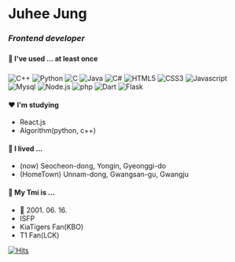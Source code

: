 # Juhee Jung
###
### _Frontend developer_
###
###
###
###
#### :yellow_heart: I've used ... at least once
###
![C++](https://img.shields.io/badge/C++-00599C?style=flat-square&logo=c%2B%2B&logoColor=white) ![Python](https://img.shields.io/badge/Python-3776AB?style=flat-square&logo=python&logoColor=white) ![C](https://img.shields.io/badge/C-A8B9CC?style=flat-square&logo=c&logoColor=white) ![Java](https://img.shields.io/badge/Java-007396?style=flat-square&logo=java&logoColor=white) ![C#](https://img.shields.io/badge/C%23-734F96?style=flat-square) ![HTML5](https://img.shields.io/badge/HTML5-E34F26?style=flat-square&logo=HTML5&logoColor=white) ![CSS3](https://img.shields.io/badge/CSS3-1572B6?style=flat-square&logo=CSS3&logoColor=white) ![Javascript](https://img.shields.io/badge/JavaScript-F7DF1E?style=flat-square&logo=Javascript&logoColor=white)
![Mysql](https://img.shields.io/badge/MySQL-4479A1?style=flat-square&logo=MySQL&logoColor=white) ![Node.js](https://img.shields.io/badge/Node.js-339933?style=flat-square&logo=Node%2Ejs&logoColor=white) ![php](https://img.shields.io/badge/php-777BB4?style=flat-square&logo=php&logoColor=white) ![Dart](https://img.shields.io/badge/Dart-0175C2?style=flat-square&logo=dart&logoColor=white) ![Flask](https://img.shields.io/badge/Flask-000000?style=flat-square&logo=flask&logoColor=white)


#### :heart:    I'm studying
- React.js
- Algorithm(python, c++)


#### :blue_heart: I lived ...
- (now) Seocheon-dong, Yongin, Gyeonggi-do
- (HomeTown) Unnam-dong, Gwangsan-gu, Gwangju

#### 💜 My Tmi is ...
- 🎂 2001. 06. 16. 
- ISFP
- KiaTigers Fan(KBO)
- T1 Fan(LCK)

[![Hits](https://hits.seeyoufarm.com/api/count/incr/badge.svg?url=https%3A%2F%2Fgithub.com%2Fwjdwngml1001%2Fhit-counter&count_bg=%2379C83D&title_bg=%23555555&icon=&icon_color=%23D63A3A&title=hits&edge_flat=false)](https://hits.seeyoufarm.com)
